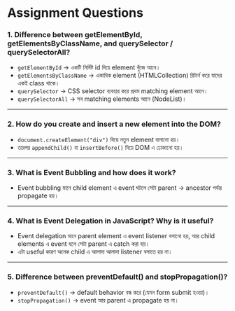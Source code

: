 # Assignment Questions

### 1. Difference between getElementById, getElementsByClassName, and querySelector / querySelectorAll?
- `getElementById` → একটি নির্দিষ্ট id দিয়ে element খুঁজে আনে।  
- `getElementsByClassName` → একাধিক element (HTMLCollection) রিটার্ন করে যাদের একই class থাকে।  
- `querySelector` → CSS selector ব্যবহার করে প্রথম matching element আনে।  
- `querySelectorAll` → সব matching elements আনে (NodeList)।  

---

### 2. How do you create and insert a new element into the DOM?
- `document.createElement("div")` দিয়ে নতুন element বানানো হয়।  
- তারপর `appendChild()` বা `insertBefore()` দিয়ে DOM এ ঢোকানো হয়।  

---

### 3. What is Event Bubbling and how does it work?
- Event bubbling মানে child element এ event ঘটলে সেটা parent → ancestor পর্যন্ত propagate হয়।  

---

### 4. What is Event Delegation in JavaScript? Why is it useful?
- Event delegation মানে parent element এ event listener বসানো হয়, আর child elements এ event হলে সেটা parent এ catch করা হয়।  
- এটা useful কারণ অনেক child এ আলাদা আলাদা listener বসাতে হয় না।  

---

### 5. Difference between preventDefault() and stopPropagation()?
- `preventDefault()` → default behavior বন্ধ করে (যেমন form submit হওয়া)।  
- `stopPropagation()` → event আর parent এ propagate হয় না।  

